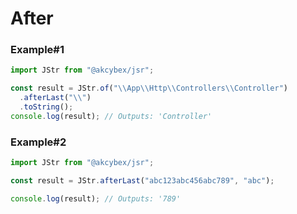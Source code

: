 # After

### Example#1

```javascript
import JStr from "@akcybex/jsr";

const result = JStr.of("\\App\\Http\\Controllers\\Controller")
  .afterLast("\\")
  .toString();
console.log(result); // Outputs: 'Controller'
```

### Example#2

```javascript
import JStr from "@akcybex/jsr";

const result = JStr.afterLast("abc123abc456abc789", "abc");

console.log(result); // Outputs: '789'
```
